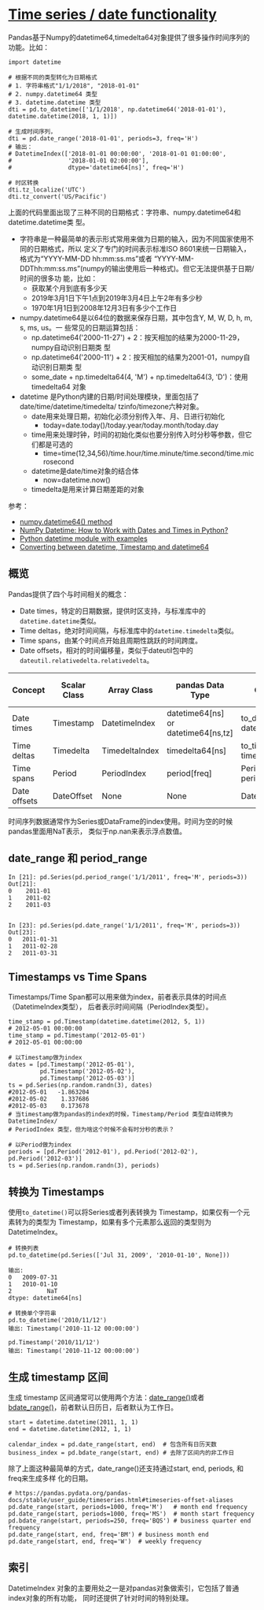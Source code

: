 # [Time series / date functionality](https://pandas.pydata.org/pandas-docs/stable/user_guide/timeseries.html)

Pandas基于Numpy的datetime64,timedelta64对象提供了很多操作时间序列的功能。比如：

```
import datetime

# 根据不同的类型转化为日期格式
# 1. 字符串格式"1/1/2018", "2018-01-01"
# 2. numpy.datetime64 类型
# 3. datetime.datetime 类型
dti = pd.to_datetime(['1/1/2018', np.datetime64('2018-01-01'), datetime.datetime(2018, 1, 1)])

# 生成时间序列，
dti = pd.date_range('2018-01-01', periods=3, freq='H')
# 输出：
# DatetimeIndex(['2018-01-01 00:00:00', '2018-01-01 01:00:00',
#                '2018-01-01 02:00:00'],
#                dtype='datetime64[ns]', freq='H')

# 时区转换
dti.tz_localize('UTC')
dti.tz_convert('US/Pacific')
```

上面的代码里面出现了三种不同的日期格式：字符串、numpy.datetime64和datetime.datetime类
型。

- 字符串是一种最简单的表示形式常用来做为日期的输入，因为不同国家使用不同的日期格式，所以
定义了专门的时间表示标准ISO 8601来统一日期输入，格式为“YYYY-MM-DD hh:mm:ss.ms”或者
“YYYY-MM-DDThh:mm:ss.ms”(numpy的输出使用后一种格式)。但它无法提供基于日期/时间的很多功
能，比如：
  - 获取某个月到底有多少天
  - 2019年3月1日下午1点到2019年3月4日上午2年有多少秒
  - 1970年1月1日到2008年12月3日有多少个工作日
- numpy.datetime64是以64位的数据来保存日期，其中包含Y, M, W, D, h, m, s, ms, us。一
些常见的日期运算包括：
  - np.datetime64('2000-11-27') + 2：按天相加的结果为2000-11-29，numpy自动识别日期类
  型
  - np.datetime64('2000-11') + 2：按天相加的结果为2001-01，numpy自动识别日期类
  型
  - some_date + np.timedelta64(4, 'M') + np.timedelta64(3, 'D')：使用timedelta64
  对象
- datetime 是Python内建的日期/时间处理模块，里面包括了date/time/datetime/timedelta/
tzinfo/timezone六种对象。
  - date用来处理日期，初始化必须分别传入年、月、日进行初始化
    - today=date.today()/today.year/today.month/today.day
  - time用来处理时钟，时间的初始化类似也要分别传入时分秒等参数，但它们都是可选的
    - time=time(12,34,56)/time.hour/time.minute/time.second/time.microsecond
  - datetime是date/time对象的结合体
    - now=datetime.now()
  - timedelta是用来计算日期差距的对象

参考：

- [numpy.datetime64() method](https://www.geeksforgeeks.org/python-numpy-datetime64-method/)
- [NumPy Datetime: How to Work with Dates and Times in Python?](https://blog.finxter.com/how-to-work-with-dates-and-times-in-python/)
- [Python datetime module with examples](https://www.geeksforgeeks.org/python-datetime-module-with-examples/)
- [Converting between datetime, Timestamp and datetime64](https://stackoverflow.com/questions/13703720/converting-between-datetime-timestamp-and-datetime64)


## 概览

Pandas提供了四个与时间相关的概念：

- Date times，特定的日期数据，提供时区支持，与标准库中的`datetime.datetime`类似。
- Time deltas，绝对时间间隔，与标准库中的`datetime.timedelta`类似。
- Time spans，由某个时间点开始且周期性跳跃的时间跨度。
- Date offsets，相对的时间偏移量，类似于dateutil包中的`dateutil.relativedelta.relativedelta`。

|Concept|Scalar Class|Array Class|pandas Data Type|Primary Creation Method|
|-|-|-|-|-|
|Date times|Timestamp|DatetimeIndex|datetime64[ns] or datetime64[ns,tz]|to_datetime or date_range|
|Time deltas|Timedelta|TimedeltaIndex|timedelta64[ns]|to_timedelta or timedelta_range|
|Time spans|Period|PeriodIndex|period[freq]|Period or period_range|
|Date offsets|DateOffset|None|None|DateOffset|

时间序列数据通常作为Series或DataFrame的index使用。时间为空的时候pandas里面用NaT表示，
类似于np.nan来表示浮点数值。

## date_range 和 period_range

```
In [21]: pd.Series(pd.period_range('1/1/2011', freq='M', periods=3))
Out[21]:
0    2011-01
1    2011-02
2    2011-03


In [23]: pd.Series(pd.date_range('1/1/2011', freq='M', periods=3))
Out[23]:
0   2011-01-31
1   2011-02-28
2   2011-03-31
```

## Timestamps vs Time Spans

Timestamps/Time Span都可以用来做为index，前者表示具体的时间点（DatetimeIndex类型），
后者表示时间间隔（PeriodIndex类型）。

```
time_stamp = pd.Timestamp(datetime.datetime(2012, 5, 1))
# 2012-05-01 00:00:00
time_stamp = pd.Timestamp('2012-05-01')
# 2012-05-01 00:00:00

# 以Timestamp做为index
dates = [pd.Timestamp('2012-05-01'),
         pd.Timestamp('2012-05-02'),
         pd.Timestamp('2012-05-03')]
ts = pd.Series(np.random.randn(3), dates)
#2012-05-01   -1.863204
#2012-05-02    1.337686
#2012-05-03    0.173678
# 当timestamp做为pandas的index的时候，Timestamp/Period 类型自动转换为 DatetimeIndex/
# PeriodIndex 类型，但为啥这个时候不会有时分秒的表示？

# 以Period做为index
periods = [pd.Period('2012-01'), pd.Period('2012-02'), pd.Period('2012-03')]
ts = pd.Series(np.random.randn(3), periods)
```

## 转换为 Timestamps

使用`to_datetime()`可以将Series或者列表转换为 Timestamp，如果仅有一个元素转为的类型为
Timestamp，如果有多个元素那么返回的类型则为 DatetimeIndex。

```
# 转换列表
pd.to_datetime(pd.Series(['Jul 31, 2009', '2010-01-10', None]))

输出:
0   2009-07-31
1   2010-01-10
2          NaT
dtype: datetime64[ns]

# 转换单个字符串
pd.to_datetime('2010/11/12')
输出: Timestamp('2010-11-12 00:00:00')

pd.Timestamp('2010/11/12')
输出: Timestamp('2010-11-12 00:00:00')
```

## 生成 timestamp 区间

生成 timestamp 区间通常可以使用两个方法：[date_range()](https://pandas.pydata.org/pandas-docs/stable/reference/api/pandas.date_range.html#pandas.date_range)或者[bdate_range()](https://pandas.pydata.org/pandas-docs/stable/reference/api/pandas.bdate_range.html#pandas.bdate_range)，前者默认日历日，后者默认为工作日。

```
start = datetime.datetime(2011, 1, 1)
end = datetime.datetime(2012, 1, 1)

calendar_index = pd.date_range(start, end)  # 包含所有日历天数
business_index = pd.bdate_range(start, end) # 去除了区间内的非工作日
```

除了上面这种最简单的方式，date_range()还支持通过start, end, periods, 和freq来生成多样
化的日期。

```
# https://pandas.pydata.org/pandas-docs/stable/user_guide/timeseries.html#timeseries-offset-aliases
pd.date_range(start, periods=1000, freq='M')   # month end frequency
pd.date_range(start, periods=1000, freq='MS')  # month start frequency
pd.bdate_range(start, periods=250, freq='BQS') # business quarter end frequency
pd.date_range(start, end, freq='BM') # business month end
pd.date_range(start, end, freq='W')  # weekly frequency
```

## 索引

DatetimeIndex 对象的主要用处之一是对pandas对象做索引，它包括了普通index对象的所有功能，
同时还提供了针对时间的特别处理。
